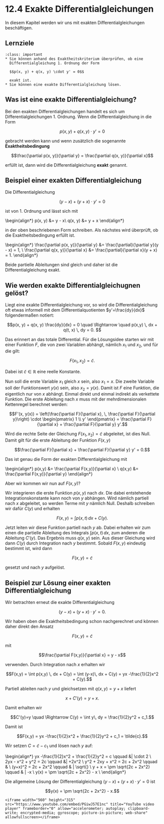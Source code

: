 # 12.4 Exakte Differentialgleichungen

In diesem Kapitel werden wir uns mit exakten Differentialgleichungen
beschäftigen. 

## Lernziele

```{admonition} Lernziele
:class: important
* Sie können anhand des Exaktheitskriterium überprüfen, ob eine
  Differentialgleichung 1. Ordnung der Form
  
  $$p(x, y) + q(x, y) \cdot y' = 0$$ 

  exakt ist.
* Sie können eine exakte Differentialgleichung lösen.
```

## Was ist eine exakte Differentialgleichung?

Bei den exakten Differentialgleichungen handelt es sich um
Differentialgleichungen 1. Ordnung. Wenn die Differentialgleichung in die Form 

$$p(x, y) + q(x, y) \cdot y' = 0$$

gebracht werden kann und wenn zusätzlich die sogenannte **Exaktheitsbedingung**

$$\frac{\partial p(x, y)}{\partial
y} = \frac{\partial q(x, y)}{\partial x}$$

erfüllt ist, dann wird die Differentialgleichung **exakt** genannt.

## Beispiel einer exakten Differentialgleichung

Die Differentialgleichung

$$(y - x) + (y+x)\cdot y' = 0$$

ist von 1. Ordnung und lässt sich mit

\begin{align*}
p(x, y) &= y - x\\
q(x, y) &= y + x
\end{align*}

in der oben beschriebenen Form schreiben. Als nächstes wird überprüft, ob die
Exaktheitsbedingung erfüllt ist.

\begin{align*}
\frac{\partial p(x, y)}{\partial y} &= \frac{\partial}{\partial y}(y - x) = 1, \\
\frac{\partial q(x, y)}{\partial x} &= \frac{\partial}{\partial x}(y + x) = 1. 
\end{align*}

Beide partielle Ableitungen sind gleich und daher ist die Differentialgleichung
exakt.

## Wie werden exakte Differentialgleichugnen gelöst?

Liegt eine exakte Differentialgleichung vor, so wird die Differentialgleichung
oft etwas informell mit dem Differentialquotienten $y'=\frac{dy}{dx}$
folgendermaßen notiert:

$$p(x, y) + q(x, y) \frac{dy}{dx} = 0 \quad 
\Rightarrow \quad p(x,y) \, dx + q(t, x) \, dy = 0. $$

Das erinnert an das totale Differential. Für die Lösungsidee starten wir mit
einer Funktion $F$, die von zwei Variablen abhängt, nämlich $x_1$ und $x_2$, und
für die gilt:

$$F(x_1, x_2) = \tilde{c}.$$

Dabei ist $\tilde{c}\in\mathbb{R}$ eine reelle Konstante. 

Nun soll die erste Variable $x_1$ gleich $x$ sein, also $x_1 = x$. Die zweite
Variable soll der Funktionswert $y(x)$ sein, also $x_2=y(x)$. Damit ist $F$ eine
Funktion, die eigentlich nur von $x$ abhängt. Einmal direkt und einmal indirekt
als verkettete Funktion. Die erste Ableitung nach $x$ muss mit der
mehrdimensionalen Kettenregel berechnet werden:

$$F'(x, y(x)) = \left(\frac{\partial F}{\partial x}, \, \frac{\partial F}{\partial y}\right) \cdot 
\begin{pmatrix} 1 \\ y' \end{pmatrix} 
= \frac{\partial F}{\partial x} + \frac{\partial F}{\partial y} y'.$$

Wird die rechte Seite der Gleichung $F(x_1, x_2) = \tilde{c}$ abgeleitet, ist dies Null.
Damit gilt für die erste Ableitung der Funktion $F(x,y)$

$$\frac{\partial F}{\partial x} + \frac{\partial F}{\partial y} y' = 0.$$

Das ist genau die Form der exakten Differentialgleichung mit

\begin{align*}
p(x,y) &= \frac{\partial F(x,y)}{\partial x} \\
q(x,y) &= \frac{\partial F(x,y)}{\partial y}
\end{align*}

Aber wir kommen wir nun auf $F(x,y)$?

Wir integrieren die erste Funktion $p(x,y)$ nach $dx$. Die dabei entstehende
Integrationskonstante kann noch von $y$ abhängen. Wird nämlich partiell nach $x$
abgeleitet, so werden Terme mit $y$ nämlich Null. Deshalb schreiben wir dafür
$C(y)$ und erhalten

$$F(x,y) = \int p(x,t) \, dx + C(y).$$

Jetzt leiten wir diese Funktion partiell nach $y$ ab. Dabei erhalten wir zum
einen die partielle Ableitung des Integrals $\int p(x,t) \, dx$, zum anderen die
Ableitung $C'(y)$. Das Ergebnis muss $q(x,y)$ sein. Aus dieser Gleichung wird
dann $C(y)$ durch Integration nach $y$ bestimmt. Sobald $F(x,y)$ eindeutig
bestimmt ist, wird dann 

$$F(x,y) = \tilde{c}$$

gesetzt und nach $y$ aufgelöst.

## Beispiel zur Lösung einer exakten Differentialgleichung

Wir betrachten erneut die exakte Differentialgleichung

$$(y - x) + (y+x)\cdot y' = 0.$$

Wir haben oben die Exaktheitsbedingung schon nachgerechnet und können daher
direkt den Ansatz

$$F(x,y) = \tilde{c}$$

mit 

$$\frac{\partial F(x,y)}{\partial x} = y - x$$

verwenden. Durch Integration nach $x$ erhalten wir

$$F(x,y) = \int p(x,y) \, dx + C(y) = \int (y-x)\, dx + C(y) 
= yx -\frac{1}{2}x^2 + C(y).$$

Partiell ableiten nach $y$ und gleichsetzen mit $q(x,y)=y+x$ liefert

$$x+C'(y) = y+x.$$

Damit erhalten wir 

$$C'(y)=y \quad \Rightarrow C(y) = \int y\, dy = \frac{1}{2}y^2 + c_1.$$

Damit ist

$$F(x,y) = yx -\frac{1}{2}x^2 + \frac{1}{2}y^2  + c_1 = \tilde{c}.$$

Wir setzen $C= \tilde{c} - c_1$ und lösen nach $y$ auf:

\begin{align*}
yx -\frac{1}{2}x^2 + \frac{1}{2}y^2  = c \qquad &| \cdot 2 \\
2yx - x^2 + y^2 = 2c \qquad &| +2x^2 \\
y^2 + 2xy + x^2 = 2c + 2x^2 \qquad & \\
(y+x)^2 = 2c + 2x^2 \qquad & | \sqrt{} \\
y + x = \pm \sqrt{2c + 2x^2} \qquad & | -x \\
y(x) = \pm \sqrt{2c + 2x^2} - x \\
\end{align*}

Die allgemeine Lösung der Differentialgleichung $(y - x) + (y+x)\cdot y' = 0$
ist

$$y(x) = \pm \sqrt{2c + 2x^2} - x.$$


```{dropdown} Video zu "Exakte Differentialgleichung" von Lernkompass
<iframe width="560" height="315" src="https://www.youtube.com/embed/PGiwJ57E1nc" title="YouTube video player" frameborder="0" allow="accelerometer; autoplay; clipboard-write; encrypted-media; gyroscope; picture-in-picture; web-share" allowfullscreen></iframe>
```
